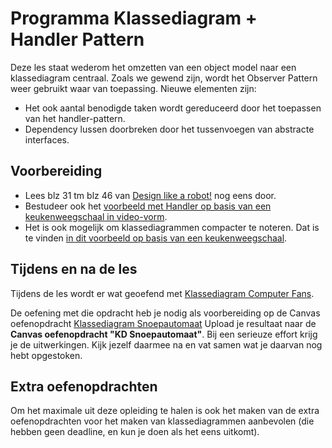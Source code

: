 # Programma Klassediagram + Handler Pattern
Deze les staat wederom het omzetten van een object model naar een klassediagram centraal. Zoals we gewend zijn, wordt het Observer Pattern weer gebruikt waar van toepassing. Nieuwe elementen zijn:
- Het ook aantal benodigde taken wordt gereduceerd door het toepassen van het handler-pattern.
- Dependency lussen doorbreken door het tussenvoegen van abstracte interfaces.

## Voorbereiding
- Lees blz 31 tm blz 46 van [Design like a robot!](../../onderwijsmateriaal/readers/Design%20Like%20a%20Robot!.pdf) nog eens door.
- Bestudeer ook het [voorbeeld met Handler op basis van een keukenweegschaal in video-vorm](https://youtu.be/3awcB6CtGVg).
- Het is ook mogelijk om klassediagrammen compacter te noteren. Dat is te vinden [in dit voorbeeld op basis van een keukenweegschaal](https://youtu.be/2OcQqQEOSk4).

## Tijdens en na de les
Tijdens de les wordt er wat geoefend met [Klassediagram Computer Fans](../../onderwijsmateriaal/opdrachten/oefenopdrachten/klassediagram-computer-fans/klassediagram-computer-fans.md).

De oefening met die opdracht heb je nodig als voorbereiding op de Canvas oefenopdracht [Klassediagram Snoepautomaat](../../onderwijsmateriaal/opdrachten/oefenopdrachten/klassediagram-snoepautomaat/klassediagram-snoepautomaat.md)
Upload je resultaat naar de **Canvas oefenopdracht "KD Snoepautomaat"**. Bij een serieuze effort krijg je de uitwerkingen. Kijk jezelf daarmee na en vat samen wat je daarvan nog hebt opgestoken.

## Extra oefenopdrachten
Om het maximale uit deze opleiding te halen is ook het maken van de extra oefenopdrachten voor het maken van klassediagrammen aanbevolen (die hebben geen deadline, en kun je doen als het eens uitkomt).
